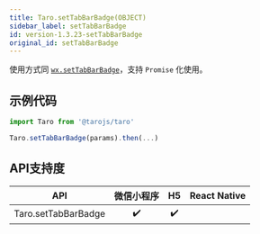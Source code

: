 ```yaml
---
title: Taro.setTabBarBadge(OBJECT)
sidebar_label: setTabBarBadge
id: version-1.3.23-setTabBarBadge
original_id: setTabBarBadge
---
```



使用方式同 [`wx.setTabBarBadge`](https://developers.weixin.qq.com/miniprogram/dev/api/wx.setTabBarBadge.html)，支持 `Promise` 化使用。

## 示例代码

```jsx
import Taro from '@tarojs/taro'

Taro.setTabBarBadge(params).then(...)
```



## API支持度


| API | 微信小程序 | H5 | React Native |
| :-: | :-: | :-: | :-: |
| Taro.setTabBarBadge | ✔️ | ✔️ |  |


